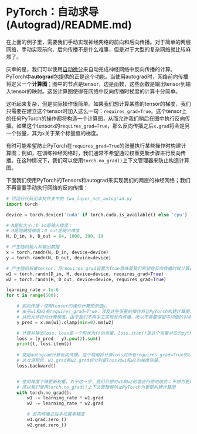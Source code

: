 # PyTorch：自动求导(Autograd)/README.md)

在上面的例子里，需要我们手动实现神经网络的前向和后向传播。对于简单的两层网络，手动实现前向、后向传播不是什么难事，但是对于大型的复杂网络就比较麻烦了。 

庆幸的是，我们可以使用[自动微分](https://en.wikipedia.org/wiki/Automatic_differentiation)来自动完成神经网络中反向传播的计算。PyTorch中**autograd**包提供的正是这个功能。当使用autograd时，网络前向传播将定义一个**计算图**；图中的节点是tensor，边是函数，这些函数是输出tensor到输入tensor的映射。这张计算图使得在网络中反向传播时梯度的计算十分简单。 

这听起来复杂，但是实际操作很简单。如果我们想计算某些的tensor的梯度，我们只需要在建立这个tensor时加入这么一句：`requires_grad=True`。这个tensor上的任何PyTorch的操作都将构造一个计算图，从而允许我们稍后在图中执行反向传播。如果这个tensor`x`的`requires_grad=True`，那么反向传播之后`x.grad`将会是另一个张量，其为`x`关于某个标量值的梯度。

有时可能希望防止PyTorch在`requires_grad=True`的张量执行某些操作时构建计算图；例如，在训练神经网络时，我们通常不希望通过权重更新步骤进行反向传播。在这种情况下，我们可以使用`torch.no_grad()`上下文管理器来防止构造计算图。

下面我们使用PyTorch的Tensors和autograd来实现我们的两层的神经网络；我们不再需要手动执行网络的反向传播：

```python
# 可运行代码见本文件夹中的 two_layer_net_autograd.py
import torch

device = torch.device('cuda' if torch.cuda.is_available() else 'cpu') 

# N是批大小；D_in是输入维度；
# H是隐藏层维度；D_out是输出维度  
N, D_in, H, D_out = 64, 1000, 100, 10

# 产生随机输入和输出数据
x = torch.randn(N, D_in, device=device)
y = torch.randn(N, D_out, device=device)

# 产生随机权重tensor，将requires_grad设置为True意味着我们希望在反向传播时候计算这些值的梯度
w1 = torch.randn(D_in, H, device=device, requires_grad=True)
w2 = torch.randn(H, D_out, device=device, requires_grad=True)

learning_rate = 1e-6
for t in range(500):

    # 前向传播：使用tensor的操作计算预测值y。
    # 由于w1和w2有requires_grad=True，涉及这些张量的操作将让PyTorch构建计算图，
    # 从而允许自动计算梯度。由于我们不再手工实现反向传播，所以不需要保留中间值的引用。
    y_pred = x.mm(w1).clamp(min=0).mm(w2)

    # 计算并输出loss，loss是一个形状为()的张量，loss.item()是这个张量对应的python数值
    loss = (y_pred - y).pow(2).sum()
    print(t, loss.item())
    
    # 使用autograd计算反向传播。这个调用将计算loss对所有requires_grad=True的tensor的梯度。
    # 这次调用后，w1.grad和w2.grad将分别是loss对w1和w2的梯度张量。
    loss.backward()


    # 使用梯度下降更新权重。对于这一步，我们只想对w1和w2的值进行原地改变；不想为更新阶段构建计算图，
    # 所以我们使用torch.no_grad()上下文管理器防止PyTorch为更新构建计算图
    with torch.no_grad():
        w1 -= learning_rate * w1.grad
        w2 -= learning_rate * w2.grad

        # 反向传播之后手动置零梯度
        w1.grad.zero_()
        w2.grad.zero_()
```
